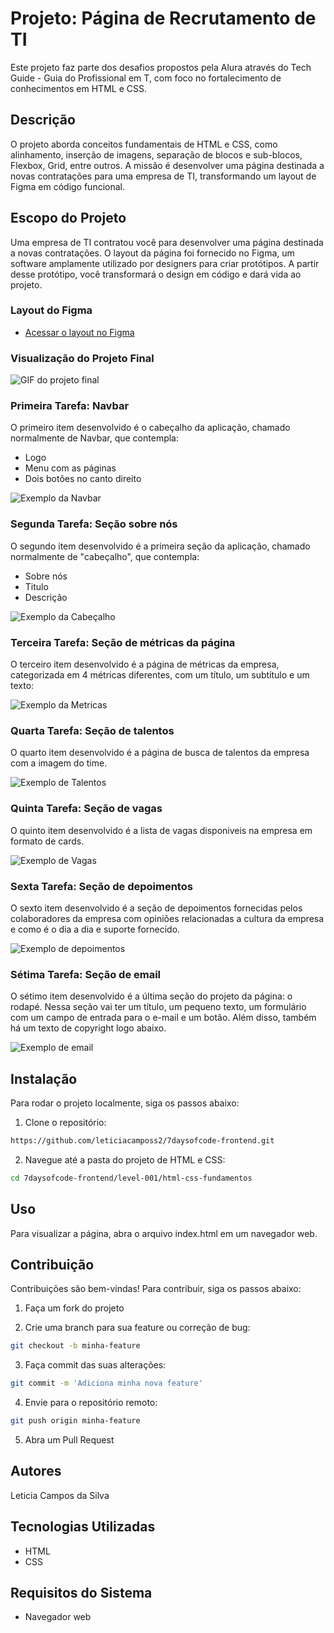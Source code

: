 # Projeto: Página de Recrutamento de TI

Este projeto faz parte dos desafios propostos pela Alura através do Tech Guide - Guia do Profissional em T, com foco no fortalecimento de conhecimentos em HTML e CSS.

## Descrição

O projeto aborda conceitos fundamentais de HTML e CSS, como alinhamento, inserção de imagens, separação de blocos e sub-blocos, Flexbox, Grid, entre outros. A missão é desenvolver uma página destinada a novas contratações para uma empresa de TI, transformando um layout de Figma em código funcional.

## Escopo do Projeto

Uma empresa de TI contratou você para desenvolver uma página destinada a novas contratações. O layout da página foi fornecido no Figma, um software amplamente utilizado por designers para criar protótipos. A partir desse protótipo, você transformará o design em código e dará vida ao projeto.

### Layout do Figma

- [Acessar o layout no Figma](https://www.figma.com/file/mm3MLozvUDGhDRTxSLlGL5/7daysOfCode-HTML-CSS?node-id=0%3A1&utm_medium=email&_hsenc=p2ANqtz--Z_R3WHN9Xd5f2bKa4ZyzIczUqthZoYNuLrgiQ44yztzZmg45Be6lYhTnZ6Zngk8Xl42Nz9l_AucZiqCsBBfuiPGXJbQ&_hsmi=231336038&utm_content=231336038&utm_source=hs_automation)

### Visualização do Projeto Final

![GIF do projeto final](https://ci3.googleusercontent.com/meips/ADKq_NawSL8IH3TtojXHj74uISaYLVyXvhGdbqr6gOxeK_0uZOL3eL4akAsavWdaQIMZEB_zcAAwZxpE01OxEjidmb1Hyo0fFcdeu4j18EBY5Vtxv6b0fyFjEgAloFjvO5rze-NhUWewBaJaJ1ouAx3o0yKS8o3VnZV77NnYvVvcYVoBGg43D33tYuLq79JONuOZg87M2Kb_BrGmbWORcbkdH09aQ2o0-VzhGjiJ8AqWnPY=s0-d-e1-ft#https://empresas.alura.com.br/hs-fs/hubfs/8fbbe25d-1ea0-4b28-8c41-9873987aec58.gif?width=1024&upscale=true&name=8fbbe25d-1ea0-4b28-8c41-9873987aec58.gif)

### Primeira Tarefa: Navbar

O primeiro item desenvolvido é o cabeçalho da aplicação, chamado normalmente de Navbar, que contempla:
- Logo
- Menu com as páginas
- Dois botões no canto direito

![Exemplo da Navbar](https://ci3.googleusercontent.com/meips/ADKq_NYFZM0-AmHIqSPWoH7pIFRVFVqSnMgbU3wvCPLO0wQ1I6FyCRLc1TpILBYn_pNqeyHA8PH4rI_cYZIE8x3sUlNBCXlSEt27v_PUpEkkj8mbsDCQnsTL29D5_kUfSV_29ex4nJIb33u_Z5zkkPP36iNO88wPOMvFiF6AYbXnQ2WIiQkHIHnBHmQJxbW8ht5g6JxnEMLXA7G0zQsLm3m5RULCfSPzT44keLPtFWPLxP4=s0-d-e1-ft#https://empresas.alura.com.br/hs-fs/hubfs/98d51df9-0193-482c-83ea-ae23cf5c8e0b.png?width=1024&upscale=true&name=98d51df9-0193-482c-83ea-ae23cf5c8e0b.png)

### Segunda Tarefa: Seção sobre nós

O segundo item desenvolvido é a primeira seção da aplicação, chamado normalmente de "cabeçalho", que contempla:
- Sobre nós
- Titulo
- Descrição

![Exemplo da Cabeçalho](https://ci3.googleusercontent.com/meips/ADKq_Nb5uxKPkMH6Pr1sKE2OHr7P2dVVSkd6ysCJiclydD0yKzV7ncYZwHxHT4neCyvzFdHF5BO_2u9VF1Kuq1iDPUooltMBT7XKI00QmKQm5CEvJEuU-Kca7VEQedekWSlyXwea2WcVhPPsUJroeoFkQe_BKxjL7HbF44DjkSqankv8E5IVrCqBh0odg9jf1iirKF2XYDTJ67LYdDx-PQidRR-WVEKRVJq3-BIbqRyIE-E=s0-d-e1-ft#https://empresas.alura.com.br/hs-fs/hubfs/eeb042c7-db04-4344-9a77-f90d3489dae0.png?width=1024&upscale=true&name=eeb042c7-db04-4344-9a77-f90d3489dae0.png)

### Terceira Tarefa: Seção de métricas da página

O terceiro item desenvolvido é a página de métricas da empresa, categorizada em 4 métricas diferentes, com um título, um subtítulo e um texto:

![Exemplo da Metricas](https://ci3.googleusercontent.com/meips/ADKq_NZk4sM3zzI-mYhYgKUsV_eIwby3PXvfIubFttOoQ3TX5Ow2TjS7j8yhBDRdsx4qfT06hwuoTNe9SiwvTevB21_yP4O9vP4LdB1a35QtC6G3J4f0KDpOdNEKnWvdX46HvZI6LhC8ZGW0-QaXJ8J36x8N-dOazcpS1TWPdirnAemHbxC7fbQoOcqUU2kHq9RAb6fiKqd5d4B9zyzJdhWHrH-tPjsPqsqE_inQxaQYH9E=s0-d-e1-ft#https://empresas.alura.com.br/hs-fs/hubfs/e3450239-e8e9-4d55-aee5-0f0fd275302b.png?width=1024&upscale=true&name=e3450239-e8e9-4d55-aee5-0f0fd275302b.png)

### Quarta Tarefa: Seção de talentos

O quarto item desenvolvido é a página de busca de talentos da empresa com a imagem do time.

![Exemplo de Talentos](https://ci3.googleusercontent.com/meips/ADKq_Nblz-E81su_gZ93YsLc2g2L3FY10rxkO0gyKKSyRZo7oPXrWw1JubKaL6m2mdCLN-7ISQ9a8-8-9u2cAkXn9AaSFpjOPCVPWmRgJt5afaiqqIomgStcN1CjWQSJ1KA6yGjlP76ufnJK6afBvptFU6AZixcprivVMFzxDnlYHixKMMylg5471ZdKlRyixanOLsQ6CohR-htjKTTIT8E=s0-d-e1-ft#https://empresas.alura.com.br/hs-fs/hubfs/Design%20sem%20nome%20(6)-1.png?width=1120&upscale=true&name=Design%20sem%20nome%20(6)-1.png)

### Quinta Tarefa: Seção de vagas

O quinto item desenvolvido é a lista de vagas disponiveis na empresa em formato de cards.

![Exemplo de Vagas](https://ci3.googleusercontent.com/meips/ADKq_NZZdL2tnhCr_BD7jHmb5xM0VXxlv4xmOdaYbEK7P5Trhc1qRysy1f5pfz6tC7LpA7TJOhBCTIebOK_6K-VxpaEG6FdjG0xl-OtZm7oIGH0spo5mWgkma7s3J8J4KuxK4LFims8D1WnjKysOc2vkRq23ZxxH4rrQKshQxzv47-FW9lXDMoCluIi0NegaNqaavaGyFTJ0L3shAw=s0-d-e1-ft#https://empresas.alura.com.br/hs-fs/hubfs/Design%20sem%20nome%20(7).png?width=1120&upscale=true&name=Design%20sem%20nome%20(7).png)

### Sexta Tarefa: Seção de depoimentos

O sexto item desenvolvido é a seção de depoimentos fornecidas pelos colaboradores da empresa com opiniões relacionadas a cultura da empresa e como é o dia a dia e suporte fornecido.

![Exemplo de depoimentos](https://ci3.googleusercontent.com/meips/ADKq_NbCLYB11wov59T_qfUeeEA67pjM1YcD5eVoPMSW4YpztE4Y3Ak9LOWiUC91TjZgVXSjcN6iIWw5UW3TPNhRSMnuOlaHtn7rgwLAjLFYyKRiO3Aksx1ribNLTTdqglduGJlumpiG_JVLSo0r6nFOzdJoSKfGXzgqz7NxGsrJK9-MPgtUnN1zqfhmAqAC1ASBnSdrbn6_yLeMq0QzldtPpz22pyIn-0P9Roqj6ffwqCk=s0-d-e1-ft#https://empresas.alura.com.br/hs-fs/hubfs/e9c8a87f-327c-478a-a74d-f889672d9318.png?width=1024&upscale=true&name=e9c8a87f-327c-478a-a74d-f889672d9318.png)

### Sétima Tarefa: Seção de email

O sétimo item desenvolvido é a última seção do projeto da página: o rodapé.
Nessa seção vai ter um título, um pequeno texto, um formulário com um campo de entrada para o e-mail e um botão. Além disso, também há um texto de copyright logo abaixo.

![Exemplo de email](https://ci3.googleusercontent.com/meips/ADKq_NaC_dblro8G2uJuzi32S49Qq7slCmtNJtJ65aw1T4RrTVpygMJyG-wYKhUwykbFt3hEriqoc9bTCDeYAsmWSIEoPIb42RGPDAqAZQVzou81DtXhMPGPjMsCpbT5aew5aQjAuJcglQkR_d8edIS2uny1Vhve3ICMLUE8JcjO5BgGqNLUrD2fPlXCZyIrgAuGF7Xw4x9bIHjcnpfDACQCS5mldIcgF_u_ZAi1B8ckr0jaMqWZH4C56ME4lzQ=s0-d-e1-ft#https://empresas.alura.com.br/hs-fs/hubfs/aea36a16-c33e-4cca-a751-ac1083c0ada9%20(1).png?width=1024&upscale=true&name=aea36a16-c33e-4cca-a751-ac1083c0ada9%20(1).png)

## Instalação

Para rodar o projeto localmente, siga os passos abaixo:

1. Clone o repositório:

```bash
https://github.com/leticiacamposs2/7daysofcode-frontend.git
```

2. Navegue até a pasta do projeto de HTML e CSS:

```bash
cd 7daysofcode-frontend/level-001/html-css-fundamentos
```

## Uso

Para visualizar a página, abra o arquivo index.html em um navegador web.

## Contribuição

Contribuições são bem-vindas! Para contribuir, siga os passos abaixo:

1. Faça um fork do projeto

2. Crie uma branch para sua feature ou correção de bug:

```bash
git checkout -b minha-feature
```

3. Faça commit das suas alterações:

```bash
git commit -m 'Adiciona minha nova feature'
```

4. Envie para o repositório remoto:

```bash
git push origin minha-feature
```

5. Abra um Pull Request


## Autores

Leticia Campos da Silva

## Tecnologias Utilizadas

- HTML
- CSS


## Requisitos do Sistema

- Navegador web